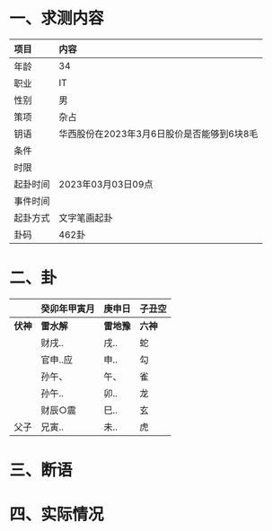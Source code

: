 # 一、求测内容
|项目|内容|
|:-|:-|
|年龄|34|
|职业|IT|
|性别|男|
|策项|杂占|
|钥语|华西股份在2023年3月6日股价是否能够到6块8毛|
|条件||
|时限||
|起卦时间|2023年03月03日09点|
|事件时间||
|起卦方式|文字笔画起卦|
|卦码|462卦|

# 二、卦
||癸卯年甲寅月|庚申日|子丑空|
|:-|:-|:-|:-|
|**伏神**|**雷水解**|**雷地豫**|**六神**|
||财戌..|戌..|蛇|
||官申..应|申..|勾|
||孙午、|午、|雀|
||孙午..|卯..|龙|
||财辰○震|巳..|玄|
|父子|兄寅..|未..|虎|


# 三、断语

# 四、实际情况